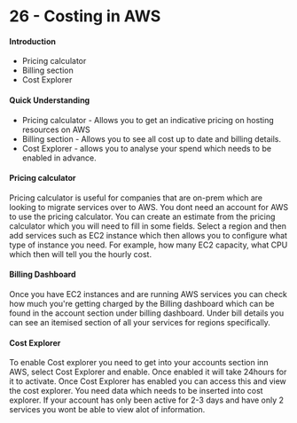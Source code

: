 # 26 - Costing in AWS

#### Introduction

* Pricing calculator
* Billing section
* Cost Explorer

#### Quick Understanding

* Pricing calculator - Allows you to get an indicative pricing on hosting resources on AWS
* Billing section - Allows you to see all cost up to date and billing details.
* Cost Explorer - allows you to analyse your spend which needs to be enabled in advance.

#### Pricing calculator 

Pricing calculator is useful for companies that are on-prem which are looking to migrate services over to AWS. You dont need an account for AWS to use the pricing calculator. You can create an estimate from the pricing calculator which you will need to fill in some fields. Select a region and then add services such as EC2 instance which then allows you to configure what type of instance you need. For example, how many EC2 capacity, what CPU which then will tell you the hourly cost.

#### Billing Dashboard

Once you have EC2 instances and are running AWS services you can check how much you're getting charged by the Billing dashboard which can be found in the account section under billing dashboard. Under bill details you can see an itemised section of all your services for regions specifically. 

#### Cost Explorer

To enable Cost explorer you need to get into your accounts section inn AWS, select Cost Explorer and enable. Once enabled it will take 24hours for it to activate. Once Cost Explorer has enabled you can access this and view the cost explorer. You need data which needs to be inserted into cost explorer. If your account has only been active for 2-3 days and have only 2 services you wont be able to view alot of information.













